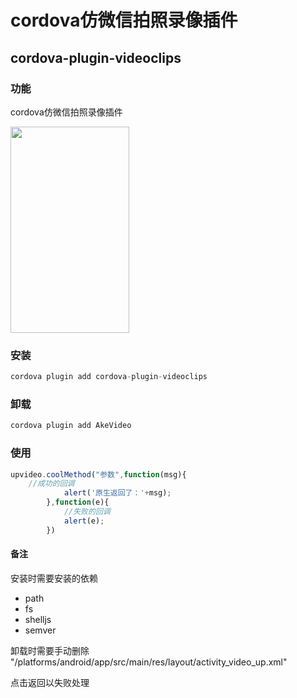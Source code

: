 # cordova仿微信拍照录像插件

## cordova-plugin-videoclips

### 功能

cordova仿微信拍照录像插件

<img src="https://i.loli.net/2019/09/24/Vnh8UJYPbi5wr3L.jpg"  height="330" width="190">

### 安装

```javascript
cordova plugin add cordova-plugin-videoclips
```

### 卸载

```javascript
cordova plugin add AkeVideo
```

### 使用

```javascript
upvideo.coolMethod("参数",function(msg){
    //成功的回调
            alert('原生返回了：'+msg);
        },function(e){
            //失败的回调
            alert(e);
        })
```

#### 备注

安装时需要安装的依赖

* path
* fs
* shelljs
* semver

卸载时需要手动删除 "/platforms/android/app/src/main/res/layout/activity_video_up.xml"

点击返回以失败处理
